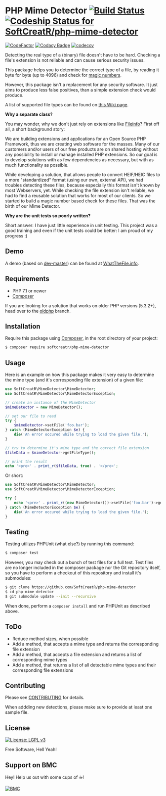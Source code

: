 # PHP Mime Detector [![Build Status](https://travis-ci.com/SoftCreatR/php-mime-detector.svg?branch=master)](https://travis-ci.com/SoftCreatR/php-mime-detector) [![Codeship Status for SoftCreatR/php-mime-detector](https://app.codeship.com/projects/9ed81740-b269-0136-7bd2-3ad13aca57c1/status?branch=master)](https://app.codeship.com/projects/310674)

[![CodeFactor](https://www.codefactor.io/repository/github/softcreatr/php-mime-detector/badge)](https://www.codefactor.io/repository/github/softcreatr/php-mime-detector)
[![Codacy Badge](https://api.codacy.com/project/badge/Grade/4d404e53d8ec465197a38d9b15c4746e)](https://www.codacy.com/app/SoftCreatR/php-mime-detector?utm_source=github.com&amp;utm_medium=referral&amp;utm_content=SoftCreatR/php-mime-detector&amp;utm_campaign=Badge_Grade)
[![codecov](https://codecov.io/gh/SoftCreatR/php-mime-detector/branch/master/graph/badge.svg)](https://codecov.io/gh/SoftCreatR/mime-detector)

Detecting the real type of a (binary) file doesn't have to be hard. Checking a file's extension is not reliable and can cause serious security issues.

This package helps you to determine the correct type of a file, by reading it byte for byte (up to 4096) and check for [magic numbers](http://en.wikipedia.org/wiki/Magic_number_(programming)#Magic_numbers_in_files).

However, this package isn't a replacement for any security software. It just aims to produce less false positives, than a simple extension check would produce.

A list of supported file types can be found on [this Wiki page](https://github.com/SoftCreatR/php-mime-detector/wiki/Supported-file-types).

__Why a separate class?__

You may wonder, why we don't just rely on extensions like [Fileinfo](https://secure.php.net/manual/en/book.fileinfo.php)? First off all, a short background story:

We are building extensions and applications for an Open Source PHP Framework, thus we are creating web software for the masses. Many of our customers and/or users of our free products are on shared hosting without any possibility to install or manage installed PHP extensions. So our goal is to develop solutions with as few dependencies as necessary, but with as much functionality as possible.

While developing a solution, that allows people to convert HEIF/HEIC files to a more "standardized" format (using our own, external API), we had troubles detecting these files, because especially this format isn't known by most Webservers, yet. While checking the file extension isn't reliable, we had to find a reusable solution that works for most of our clients. So we started to build a magic number based check for these files. That was the birth of our Mime Detector.

__Why are the unit tests so poorly written?__

Short answer: I have just little experience in unit testing. This project was a good training and even if the unit tests could be better: I am proud of my progress :)

## Demo

A demo (based on [dev-master](https://github.com/SoftCreatR/php-mime-detector/archive/master.zip)) can be found at [WhatTheFile.info](https://www.whatthefile.info).

## Requirements

-   PHP 7.1 or newer
-   [Composer](https://getcomposer.org)

If you are looking for a solution that works on older PHP versions (5.3.2+), head over to the [oldphp](https://github.com/SoftCreatR/php-mime-detector/tree/oldphp) branch.

## Installation

Require this package using [Composer](https://getcomposer.org/), in the root directory of your project:

``` bash
$ composer require softcreatr/php-mime-detector
```

## Usage

Here is an example on how this package makes it very easy to determine the mime type (and it's corresponding file extension) of a given file:

```php
use SoftCreatR\MimeDetector\MimeDetector;
use SoftCreatR\MimeDetector\MimeDetectorException;

// create an instance of the MimeDetector
$mimeDetector = new MimeDetector();

// set our file to read
try {
    $mimeDetector->setFile('foo.bar');
} catch (MimeDetectorException $e) {
    die('An error occured while trying to load the given file.');
}

// try to determine it's mime type and the correct file extension
$fileData = $mimeDetector->getFileType();

// print the result
echo '<pre>' . print_r($fileData, true) . '</pre>';
```

Or short:

```php
use SoftCreatR\MimeDetector\MimeDetector;
use SoftCreatR\MimeDetector\MimeDetectorException;

try {
    echo '<pre>' . print_r((new MimeDetector())->setFile('foo.bar')->getFileType(), true) . '</pre>';
} catch (MimeDetectorException $e) {
    die('An error occured while trying to load the given file.');
}
```

## Testing

Testing utilizes PHPUnit (what else?) by running this command:

``` bash
$ composer test
```

However, you may check out a bunch of test files for a full test. Test files are no longer included in the composer package nor the Git repository itself, so you have to perform a checkout of this repository and install it's submodules:

``` bash
$ git clone https://github.com/SoftCreatR/php-mime-detector
$ cd php-mime-detector
$ git submodule update --init --recursive
```

When done, perform a `composer install` and run PHPUnit as described above.

## ToDo

-   Reduce method sizes, when possible
-   Add a method, that accepts a mime type and returns the corresponding file extension
-   Add a method, that accepts a file extension and returns a list of corresponding mime types
-   Add a method, that returns a list of all detectable mime types and their corresponding file extensions

## Contributing

Please see [CONTRIBUTING](CONTRIBUTING.md) for details.

When addding new detections, please make sure to provide at least one sample file.

## License

[![License: LGPL v3](https://img.shields.io/badge/License-LGPL%20v3-blue.svg)](https://www.gnu.org/licenses/lgpl-3.0)

Free Software, Hell Yeah!

## Support on BMC
Hey! Help us out with some cups of :coffee:!

[![BMC](https://www.buymeacoffee.com/assets/img/guidelines/download-assets-sm-2.svg)](https://www.buymeacoff.ee/softcreatr)
